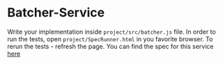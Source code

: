 # Batcher-Service 

Write your implementation inside `project/src/batcher.js` file. 
In order to run the tests, open `project/SpecRunner.html` in you favorite browser. To rerun the tests - refresh the page. 
You can find the spec for this service [here](https://dl.dropboxusercontent.com/u/44007816/site/index.html)
 
